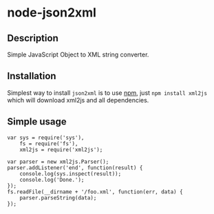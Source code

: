 node-json2xml
===========

Description
-----------

Simple JavaScript Object to XML string converter.

Installation
------------

Simplest way to install `json2xml` is to use [npm](http://npmjs.org), just `npm
install xml2js` which will download xml2js and all dependencies.

Simple usage
-----------

    var sys = require('sys'),
        fs = require('fs'),
        xml2js = require('xml2js');

    var parser = new xml2js.Parser();
    parser.addListener('end', function(result) {
        console.log(sys.inspect(result));
        console.log('Done.');
    });
    fs.readFile(__dirname + '/foo.xml', function(err, data) {
        parser.parseString(data);
    });
